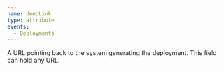```yaml
---
name: deepLink
type: attribute
events:
  - Deployments
---
```


A URL pointing back to the system generating the deployment. This field can hold any URL.